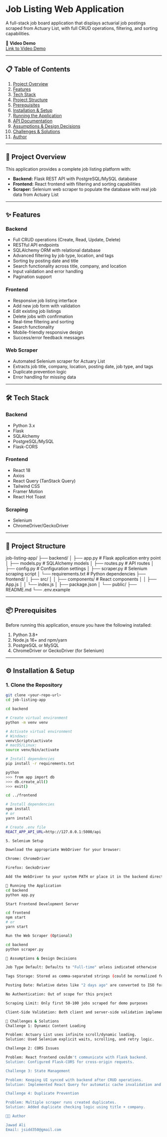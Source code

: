 # Job Listing Web Application

A full-stack job board application that displays actuarial job postings scraped from Actuary List, with full CRUD operations, filtering, and sorting capabilities.

🎥 **Video Demo**  
[Link to Video Demo](#)

---

## 📋 Table of Contents

1. [Project Overview](#project-overview)  
2. [Features](#features)  
3. [Tech Stack](#tech-stack)  
4. [Project Structure](#project-structure)  
5. [Prerequisites](#prerequisites)  
6. [Installation & Setup](#installation--setup)  
7. [Running the Application](#running-the-application)  
8. [API Documentation](#api-documentation)  
9. [Assumptions & Design Decisions](#assumptions--design-decisions)  
10. [Challenges & Solutions](#challenges--solutions)  
11. [Author](#author)  

---

## 🎯 Project Overview

This application provides a complete job listing platform with:

- **Backend:** Flask REST API with PostgreSQL/MySQL database  
- **Frontend:** React frontend with filtering and sorting capabilities  
- **Scraper:** Selenium web scraper to populate the database with real job data from Actuary List  

---

## ✨ Features

### Backend
- Full CRUD operations (Create, Read, Update, Delete)  
- RESTful API endpoints  
- SQLAlchemy ORM with relational database  
- Advanced filtering by job type, location, and tags  
- Sorting by posting date and title  
- Search functionality across title, company, and location  
- Input validation and error handling  
- Pagination support  

### Frontend
- Responsive job listing interface  
- Add new job form with validation  
- Edit existing job listings  
- Delete jobs with confirmation  
- Real-time filtering and sorting  
- Search functionality  
- Mobile-friendly responsive design  
- Success/error feedback messages  

### Web Scraper
- Automated Selenium scraper for Actuary List  
- Extracts job title, company, location, posting date, job type, and tags  
- Duplicate prevention logic  
- Error handling for missing data  

---

## 🛠 Tech Stack

### Backend
- Python 3.x  
- Flask  
- SQLAlchemy  
- PostgreSQL/MySQL  
- Flask-CORS  

### Frontend
- React 18  
- Axios  
- React Query (TanStack Query)  
- Tailwind CSS  
- Framer Motion  
- React Hot Toast  

### Scraping
- Selenium  
- ChromeDriver/GeckoDriver  

---

## 📁 Project Structure

job-listing-app/
├── backend/
│ ├── app.py # Flask application entry point
│ ├── models.py # SQLAlchemy models
│ ├── routes.py # API routes
│ ├── config.py # Configuration settings
│ ├── scraper.py # Selenium scraping script
│ └── requirements.txt # Python dependencies
├── frontend/
│ ├── src/
│ │ ├── components/ # React components
│ │ ├── App.js
│ │ └── index.js
│ ├── package.json
│ └── public/
├── README.md
└── .env.example



---

## 📦 Prerequisites

Before running this application, ensure you have the following installed:

1. Python 3.8+  
2. Node.js 16+ and npm/yarn  
3. PostgreSQL or MySQL  
4. ChromeDriver or GeckoDriver (for Selenium)  

---

## ⚙️ Installation & Setup

### 1. Clone the Repository
```bash
git clone <your-repo-url>
cd job-listing-app

cd backend

# Create virtual environment
python -m venv venv

# Activate virtual environment
# Windows:
venv\Scripts\activate
# macOS/Linux:
source venv/bin/activate

# Install dependencies
pip install -r requirements.txt

python
>>> from app import db
>>> db.create_all()
>>> exit()

cd ../frontend

# Install dependencies
npm install
# or
yarn install

# Create .env file
REACT_APP_API_URL=http://127.0.0.1:5000/api

5. Selenium Setup

Download the appropriate WebDriver for your browser:

Chrome: ChromeDriver

Firefox: GeckoDriver

Add the WebDriver to your system PATH or place it in the backend directory

🚀 Running the Application
cd backend
python app.py

Start Frontend Development Server

cd frontend
npm start
# or
yarn start

Run the Web Scraper (Optional)

cd backend
python scraper.py

🤔 Assumptions & Design Decisions

Job Type Default: Defaults to "Full-time" unless indicated otherwise

Tags Storage: Stored as comma-separated strings (could be normalized for scalability)

Posting Date: Relative dates like "2 days ago" are converted to ISO format when possible

No Authentication: Out of scope for this project

Scraping Limit: Only first 50-100 jobs scraped for demo purposes

Client-Side Validation: Both client and server-side validation implemented

🚧 Challenges & Solutions
Challenge 1: Dynamic Content Loading

Problem: Actuary List uses infinite scroll/dynamic loading.
Solution: Used Selenium explicit waits, scrolling, and retry logic.

Challenge 2: CORS Issues

Problem: React frontend couldn't communicate with Flask backend.
Solution: Configured Flask-CORS for cross-origin requests.

Challenge 3: State Management

Problem: Keeping UI synced with backend after CRUD operations.
Solution: Implemented React Query for automatic cache invalidation and refetching.

Challenge 4: Duplicate Prevention

Problem: Multiple scraper runs created duplicates.
Solution: Added duplicate checking logic using title + company.

👨‍💻 Author

Jawad Ali
Email: jsidd350@gmail.com

